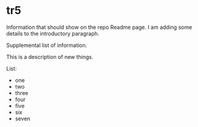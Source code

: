 # tr5

Information that should show on the repo Readme page.  I am adding some details to the introductory paragraph.

Supplemental list of information.

This is a description of new things.

List:
- one
- two
- three
- four
- five
- six
- seven